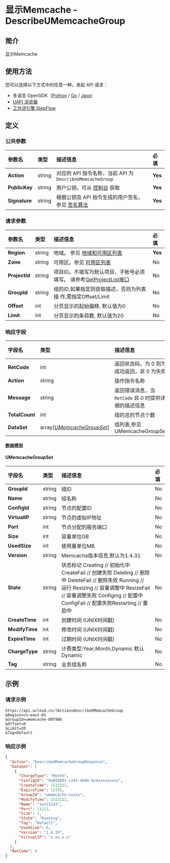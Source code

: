 # 显示Memcache - DescribeUMemcacheGroup

## 简介

显示Memcache





## 使用方法

您可以选择以下方式中的任意一种，发起 API 请求：
- 多语言 OpenSDK（[Python](https://github.com/ucloud/ucloud-sdk-python3) / [Go](https://github.com/ucloud/ucloud-sdk-go) / [Java](https://github.com/ucloud/ucloud-sdk-java)）
- [UAPI 浏览器](https://console.ucloud.cn/uapi/detail?id=DescribeUMemcacheGroup)
- [工作流引擎 StepFlow](https://console.ucloud.cn/stepflow/manage/)

## 定义

### 公共参数

| 参数名 | 类型 | 描述信息 | 必填 |
|:---|:---|:---|:---|
| **Action**     | string  | 对应的 API 指令名称，当前 API 为 `DescribeUMemcacheGroup`                        | **Yes** |
| **PublicKey**  | string  | 用户公钥，可从 [控制台](https://console.ucloud.cn/uapi/apikey) 获取                                             | **Yes** |
| **Signature**  | string  | 根据公钥及 API 指令生成的用户签名，参见 [签名算法](api/summary/signature.md)  | **Yes** |

### 请求参数

| 参数名 | 类型 | 描述信息 | 必填 |
|:---|:---|:---|:---|
| **Region** | string | 地域。 参见 [地域和可用区列表](api/summary/regionlist) |**Yes**|
| **Zone** | string | 可用区。参见 [可用区列表](api/summary/regionlist) |No|
| **ProjectId** | string | 项目ID。不填写为默认项目，子帐号必须填写。 请参考[GetProjectList接口](api/summary/get_project_list) |No|
| **GroupId** | string | 组的ID,如果指定则获取描述，否则为列表操 作,需指定Offset/Limit |No|
| **Offset** | int | 分页显示的起始偏移, 默认值为0 |No|
| **Limit** | int | 分页显示的条目数, 默认值为20 |No|

### 响应字段

| 字段名 | 类型 | 描述信息 | 必填 |
|:---|:---|:---|:---|
| **RetCode** | int | 返回状态码，为 0 则为成功返回，非 0 为失败 |**Yes**|
| **Action** | string | 操作指令名称 |**Yes**|
| **Message** | string | 返回错误消息，当 `RetCode` 非 0 时提供详细的描述信息 |No|
| **TotalCount** | int | 组的总的节点个数 |No|
| **DataSet** | array[[*UMemcacheGroupSet*](#UMemcacheGroupSet)] | 组列表,参见 UMemcacheGroupSet |No|

#### 数据模型


#### UMemcacheGroupSet

| 字段名 | 类型 | 描述信息 | 必填 |
|:---|:---|:---|:---|
| **GroupId** | string | 组ID |No|
| **Name** | string | 组名称 |No|
| **ConfigId** | string | 节点的配置ID |No|
| **VirtualIP** | string | 节点的虚拟IP地址 |No|
| **Port** | int | 节点分配的服务端口 |No|
| **Size** | int | 容量单位GB |No|
| **UsedSize** | int | 使用量单位MB |No|
| **Version** | string | Memcache版本信息,默认为1.4.31 |No|
| **State** | string | 状态标记 Creating // 初始化中 CreateFail // 创建失败 Deleting // 删除中 DeleteFail // 删除失败 Running // 运行 Resizing // 容量调整中 ResizeFail // 容量调整失败 Configing // 配置中 ConfigFail // 配置失败Restarting // 重启中 |No|
| **CreateTime** | int | 创建时间 (UNIX时间戳) |No|
| **ModifyTime** | int | 修改时间 (UNIX时间戳) |No|
| **ExpireTime** | int | 过期时间 (UNIX时间戳) |No|
| **ChargeType** | string | 计费类型:Year,Month,Dynamic 默认Dynamic |No|
| **Tag** | string | 业务组名称 |No|

## 示例

### 请求示例
    
```
https://api.ucloud.cn/?Action=DescribeUMemcacheGroup
&Region=cn-east-01
&GroupId=umemcache-00f986
&Offset=0
&Limit=20
&Tag=Default
```

### 响应示例
    
```json
{
  "Action": "DescribeUMemcacheGroupResponse",
  "DataSet": [
    {
      "ChargeType": "Month",
      "ConfigId": "9a891891-c245-4b66-bcexxxxxxxxx",
      "CreateTime": 1522222,
      "ExpireTime": 12345,
      "GroupId": "umemcache-xxxxx",
      "ModifyTime": 1522222,
      "Name": "test1233",
      "Port": 11211,
      "Size": 2,
      "State": "Running",
      "Tag": "Default",
      "UsedSize": 0,
      "Version": "1.4.33",
      "VirtualIP": "x.xx.x.x"
    }
  ],
  "RetCode": 0
}
```





